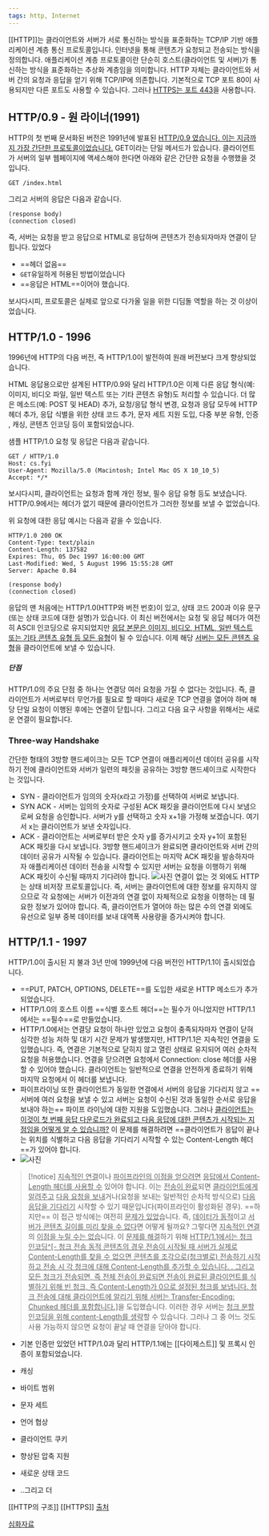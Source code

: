 ```yaml
---
tags: http, Internet
---
```

[[HTTP]]는 클라이언트와 서버가 서로 통신하는 방식을 표준화하는 TCP/IP 기반 애플리케이션 계층 통신 프로토콜입니다. 인터넷을 통해 콘텐츠가 요청되고 전송되는 방식을 정의합니다. 애플리케이션 계층 프로토콜이란 단순히 호스트(클라이언트 및 서버)가 통신하는 방식을 표준화하는 추상화 계층임을 의미합니다. HTTP 자체는 클라이언트와 서버 간의 요청과 응답을 얻기 위해 TCP/IP에 의존합니다. 기본적으로 TCP 포트 80이 사용되지만 다른 포트도 사용할 수 있습니다. 그러나 <U>HTTPS는 포트 443</U>을 사용합니다.

## HTTP/0.9 - 원 라이너(1991)
HTTP의 첫 번째 문서화된 버전은 1991년에 발표된 [HTTP/0.9 였습니다. 이는 지금까지 가장 간단한 프로토콜이었습니다.](https://www.w3.org/Protocols/HTTP/AsImplemented.html) GET이라는 단일 메서드가 있습니다. 클라이언트가 서버의 일부 웹페이지에 액세스해야 한다면 아래와 같은 간단한 요청을 수행했을 것입니다.
```http
GET /index.html
```
그리고 서버의 응답은 다음과 같습니다.

```http
(response body)
(connection closed)
```
즉, 서버는 요청을 받고 응답으로 HTML로 응답하며 콘텐츠가 전송되자마자 연결이 닫힙니다. 있었다

- ==헤더 없음==
- `GET`유일하게 허용된 방법이었습니다
- ==응답은 HTML==이어야 했습니다.

보시다시피, 프로토콜은 실제로 앞으로 다가올 일을 위한 디딤돌 역할을 하는 것 이상이었습니다.

## HTTP/1.0 - 1996
1996년에 HTTP의 다음 버전, 즉 HTTP/1.0이 발전하여 원래 버전보다 크게 향상되었습니다.

HTML 응답용으로만 설계된 HTTP/0.9와 달리 HTTP/1.0은 이제 다른 응답 형식(예: 이미지, 비디오 파일, 일반 텍스트 또는 기타 콘텐츠 유형)도 처리할 수 있습니다. 더 많은 메소드(예: POST 및 HEAD) 추가, 요청/응답 형식 변경, 요청과 응답 모두에 HTTP 헤더 추가, 응답 식별을 위한 상태 코드 추가, 문자 세트 지원 도입, 다중 부분 유형, 인증 , 캐싱, 콘텐츠 인코딩 등이 포함되었습니다.

샘플 HTTP/1.0 요청 및 응답은 다음과 같습니다.

```http
GET / HTTP/1.0
Host: cs.fyi
User-Agent: Mozilla/5.0 (Macintosh; Intel Mac OS X 10_10_5)
Accept: */*
```
보시다시피, 클라이언트는 요청과 함께 개인 정보, 필수 응답 유형 등도 보냈습니다. HTTP/0.9에서는 헤더가 없기 때문에 클라이언트가 그러한 정보를 보낼 수 없었습니다.

위 요청에 대한 응답 예시는 다음과 같을 수 있습니다.
```http
HTTP/1.0 200 OK 
Content-Type: text/plain
Content-Length: 137582
Expires: Thu, 05 Dec 1997 16:00:00 GMT
Last-Modified: Wed, 5 August 1996 15:55:28 GMT
Server: Apache 0.84

(response body)
(connection closed)
```

응답의 맨 처음에는 HTTP/1.0(HTTP와 버전 번호)이 있고, 상태 코드 200과 이유 문구(또는 상태 코드에 대한 설명)가 있습니다.
이 최신 버전에서는 요청 및 응답 헤더가 여전히 ASCII 인코딩으로 유지되었지만 <U>응답 본문은 이미지, 비디오, HTML, 일반 텍스트 또는 기타 콘텐츠 유형 등 모든 유형</U>이 될 수 있습니다. 이제 해당 <U>서버는 모든 콘텐츠 유형</U>을 클라이언트에 보낼 수 있습니다.
##### 단점
HTTP/1.0의 주요 단점 중 하나는 연결당 여러 요청을 가질 수 없다는 것입니다.
즉, 클라이언트가 서버로부터 무언가를 필요로 할 때마다 새로운 TCP 연결을 열어야 하며 해당 단일 요청이 이행된 후에는 연결이 닫힙니다.
그리고 다음 요구 사항을 위해서는 새로운 연결이 필요합니다.

### Three-way Handshake

간단한 형태의 3방향 핸드셰이크는 모든 TCP 연결이 애플리케이션 데이터 공유를 시작하기 전에 클라이언트와 서버가 일련의 패킷을 공유하는 3방향 핸드셰이크로 시작한다는 것입니다.
- SYN - 클라이언트가 임의의 숫자(x라고 가정)를 선택하여 서버로 보냅니다.
- SYN ACK - 서버는 임의의 숫자로 구성된 ACK 패킷을 클라이언트에 다시 보냄으로써 요청을 승인합니다. 서버가 y를 선택하고 숫자 x+1을 가정해 보겠습니다. 여기서 x는 클라이언트가 보낸 숫자입니다.
- ACK - 클라이언트는 서버로부터 받은 숫자 y를 증가시키고 숫자 y+1이 포함된 ACK 패킷을 다시 보냅니다.
3방향 핸드셰이크가 완료되면 클라이언트와 서버 간의 데이터 공유가 시작될 수 있습니다. 클라이언트는 마지막 ACK 패킷을 발송하자마자 애플리케이션 데이터 전송을 시작할 수 있지만 서버는 요청을 이행하기 위해 ACK 패킷이 수신될 때까지 기다려야 합니다.
![사진](https://i.imgur.com/ohZthqB.png)
연결이 없는 것 외에도 HTTP는 상태 비저장 프로토콜입니다. 즉, 서버는 클라이언트에 대한 정보를 유지하지 않으므로 각 요청에는 서버가 이전과의 연결 없이 자체적으로 요청을 이행하는 데 필요한 정보가 있어야 합니다. 즉, 클라이언트가 열어야 하는 많은 수의 연결 외에도 유선으로 일부 중복 데이터를 보내 대역폭 사용량을 증가시켜야 합니다.

## HTTP/1.1 - 1997
HTTP/1.0이 출시된 지 불과 3년 만에 1999년에 다음 버전인 HTTP/1.1이 출시되었습니다.
- ==PUT, PATCH, OPTIONS, DELETE==를 도입한 새로운 HTTP 메소드가 추가되었습니다.
- HTTP/1.0의 호스트 이름 ==식별 호스트 헤더==는 필수가 아니었지만 HTTP/1.1에서는 ==필수==로 만들었습니다.
- HTTP/1.0에서는 연결당 요청이 하나만 있었고 요청이 충족되자마자 연결이 닫혀 심각한 성능 저하 및 대기 시간 문제가 발생했지만, HTTP/1.1은 지속적인 연결을 도입했습니다. 즉, 연결은 기본적으로 닫히지 않고 열린 상태로 유지되어 여러 순차적 요청을 허용했습니다. 연결을 닫으려면 요청에서 Connection: close 헤더를 사용할 수 있어야 했습니다. 클라이언트는 일반적으로 연결을 안전하게 종료하기 위해 마지막 요청에서 이 헤더를 보냅니다.
- 파이프라이닝 또한 클라이언트가 동일한 연결에서 서버의 응답을 기다리지 않고 ==서버에 여러 요청을 보낼 수 있고 서버는 요청이 수신된 것과 동일한 순서로 응답을 보내야 하는== 파이프 라이닝에 대한 지원을 도입했습니다. 그러나 <U>클라이언트는 이것이 첫 번째 응답 다운로드가 완료되고 다음 응답에 대한 콘텐츠가 시작되는 지점임을 어떻게 알 수 있습니까?</U> 이 문제를 해결하려면 ==클라이언트가 응답이 끝나는 위치를 식별하고 다음 응답을 기다리기 시작할 수 있는 Content-Length 헤더==가 있어야 합니다.
- ![사진](https://img1.daumcdn.net/thumb/R1280x0/?scode=mtistory2&fname=https%3A%2F%2Ft1.daumcdn.net%2Fcfile%2Ftistory%2F993666415BC2DD3231)
>[!notice]
><u>지속적인 연결</u>이나 <u>파이프라인의 이점을 얻으려면</u> <u>응답에서 Content-Length 헤더를 사용할 수</u> 있어야 합니다. 이는 <u>전송이 완료</u>되면 <u>클라이언트에게 알려주고</u> <u>다음 요청을 보내</u>거나(요청을 보내는 일반적인 순차적 방식으로) <u>다음 응답을 기다리기</u> 시작할 수 있기 때문입니다(파이프라인이 활성화된 경우).
>==하지만== 이 접근 방식에는 여전히 <u>문제가 있었</u>습니다. 즉, <u>데이터가 동적</u>이고 <u>서버가 콘텐츠 길이를 미리 찾을 수 없다</u>면 어떻게 될까요? 그렇다면 <u>지속적인 연결</u>의 <u>이점을 누릴 수는 없습</u>니다. 이 <u>문제를 해결</u>하기 위해 <u>HTTP/1.1에서는 청크 인코딩^[- 청크 전송 동적 콘텐츠의 경우 전송이 시작될 때 서버가 실제로 Content-Length를 찾을 수 없으면 콘텐츠를 조각으로(청크별로) 전송하기 시작하고 전송 시 각 청크에 대해 Content-Length를 추가할 수 있습니다. . 그리고 모든 청크가 전송되면, 즉 전체 전송이 완료되면 전송이 완료된 클라이언트를 식별하기 위해 빈 청크, 즉 Content-Length가 0으로 설정된 청크를 보냅니다. 청크 전송에 대해 클라이언트에 알리기 위해 서버는 Transfer-Encoding: Chunked 헤더를 포함합니다.]</u>을 도입했습니다. 이러한 경우 서버는 <u>청크 분할 인코딩을 위해 content-Length를 생략</u>할 수 있습니다. 그러나 그 중 어느 것도 사용 가능하지 않으면 요청이 끝날 때 연결을 닫아야 합니다.
- 기본 인증만 있었던 HTTP/1.0과 달리 HTTP/1.1에는 [[다이제스트]] 및 프록시 인증이 포함되었습니다.
    
- 캐싱
    
- 바이트 범위
    
- 문자 세트
    
- 언어 협상
    
- 클라이언트 쿠키
    
- 향상된 압축 지원
    
- 새로운 상태 코드
    
- ..그리고 더

[[HTTP의 구조]]
[[HTTPS]]
[출처](https://cs.fyi/guide/http-in-depth)

[심화자료](https://datatracker.ietf.org/doc/html/rfc2616)